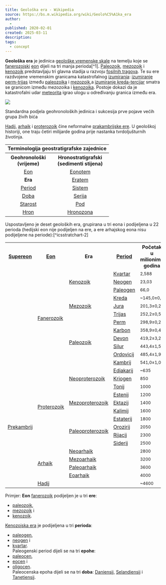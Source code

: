```yaml
---
title: Geološka era - Wikipedia
source: https://bs.m.wikipedia.org/wiki/Geolo%C5%A1ka_era
author:
  - 
published: 2020-02-01
created: 2025-03-11
description: 
tags:
  - concept
---
```

**Geološka era** je jedinica [geološke vremenske skale](https://bs.m.wikipedia.org/wiki/Geolo%C5%A1ka_vremenska_skala "Geološka vremenska skala") na temelju koje se [fanerozojski](https://bs.m.wikipedia.org/wiki/Fanerozoik "Fanerozoik") [eon](https://bs.m.wikipedia.org/wiki/Eon_\(geologija\) "Eon (geologija)") dijeli na tri manja perioda[^1]. [Paleozoik](https://bs.m.wikipedia.org/wiki/Paleozoik "Paleozoik"), [mezozoik](https://bs.m.wikipedia.org/wiki/Mezozoik "Mezozoik") i [kenozoik](https://bs.m.wikipedia.org/wiki/Kenozoik "Kenozoik") predstavljaju tri glavna stadija u razvoju [fosilnih tragova](https://bs.m.wikipedia.org/wiki/Fosili "Fosili"). Te su ere razdvojene vremenskim granicama katastrofalnog [izumiranja](https://bs.m.wikipedia.org/wiki/Izumiranje "Izumiranje"): [izumiranje perm-trijas](https://bs.m.wikipedia.org/w/index.php?title=Izumiranje_perm-trijas&action=edit&redlink=1 "Izumiranje perm-trijas (stranica ne postoji)") između [paleozoika](https://bs.m.wikipedia.org/wiki/Paleozoik "Paleozoik") i [mezozoik](https://bs.m.wikipedia.org/wiki/Mezozoik "Mezozoik"),a [izumiranje kreda-tercijar](https://bs.m.wikipedia.org/w/index.php?title=Izumiranje_kreda-tercijar&action=edit&redlink=1 "Izumiranje kreda-tercijar (stranica ne postoji)") smatra se granicom između mezozoika i [kenozoika](https://bs.m.wikipedia.org/wiki/Kenozoik "Kenozoik"). Postoje dokazi da je katastrofalni udar [meteorita](https://bs.m.wikipedia.org/wiki/Meteorit "Meteorit") igrao ulogu u određivanju granica između era.

![](https://upload.wikimedia.org/wikipedia/bs/thumb/2/23/Hronologija.png/400px-Hronologija.png)

Standardna podjela geohronoloških jedinica i sukcesija prve pojave većih grupa živih bića

[Hadij](https://bs.m.wikipedia.org/w/index.php?title=Hadij&action=edit&redlink=1 "Hadij (stranica ne postoji)"), [arhaik](https://bs.m.wikipedia.org/wiki/Arhaik "Arhaik") i [proterozoik](https://bs.m.wikipedia.org/wiki/Proterozoik "Proterozoik") čine neformalne [prakambrijske ere](https://bs.m.wikipedia.org/wiki/Prekambrij "Prekambrij"). U geološkoj historiji, one traju četiri milijarde godina prije nastanka tvrdoljušturnih životinja.

<table><tbody><tr><td colspan="2"><span><span></span></span><center><b>Terminologija geostratigrafske zajednice</b></center></td></tr><tr><th>Geohronološki<br>(vrijeme)</th><th>Hronostratigrafski<br>(sedimenti stijena)</th></tr><tr><td><center><a href="https://bs.m.wikipedia.org/wiki/Eon_(geologija)">Eon</a></center></td><td><center><a href="https://bs.m.wikipedia.org/wiki/Eonotem">Eonotem</a></center></td></tr><tr><td><center><b>Era</b></center></td><td><center><a href="https://bs.m.wikipedia.org/w/index.php?title=Eratem&amp;action=edit&amp;redlink=1">Eratem</a></center></td></tr><tr><td><center><a href="https://bs.m.wikipedia.org/wiki/Geolo%C5%A1ki_period">Period</a></center></td><td><center><a href="https://bs.m.wikipedia.org/wiki/Sistem_(geologija)">Sistem</a></center></td></tr><tr><td><center><a href="https://bs.m.wikipedia.org/wiki/Geolo%C5%A1ko_doba">Doba</a></center></td><td><center><a href="https://bs.m.wikipedia.org/wiki/Serija_(geologija)">Serija</a></center></td></tr><tr><td><center><a href="https://bs.m.wikipedia.org/wiki/Geolo%C5%A1ko_doba">Starost</a></center></td><td><center><a href="https://bs.m.wikipedia.org/w/index.php?title=Kat_(geologija)&amp;action=edit&amp;redlink=1">Pod</a></center></td></tr><tr><td><center><a href="https://bs.m.wikipedia.org/wiki/Hron_(geologija)">Hron</a></center></td><td><center><a href="https://bs.m.wikipedia.org/wiki/Hron_(geologija)">Hronozona</a></center></td></tr></tbody></table>

Uspostavljeno je deset geoloških era, grupirana u tri eona i podijeljena u 22 perioda (hedijski eon nije podijeljen na ere, a ere arhajskog eona nisu podijeljene na periode):[^icsstratchart-2]

<table><tbody><tr><th><a href="https://bs.m.wikipedia.org/wiki/Supereon">Supereon</a></th><th><a href="https://bs.m.wikipedia.org/wiki/Eon_(geologija)">Eon</a></th><th><b>Era</b></th><th><a href="https://bs.m.wikipedia.org/wiki/Geolo%C5%A1ki_period">Period</a></th><th>Početak<br>u milionima<br>godina</th></tr><tr><td rowspan="12"></td><td rowspan="12"><a href="https://bs.m.wikipedia.org/wiki/Fanerozoik">Fanerozoik</a></td><td rowspan="3"><a href="https://bs.m.wikipedia.org/wiki/Kenozoik">Kenozoik</a></td><td><a href="https://bs.m.wikipedia.org/wiki/Kvartar">Kvartar</a></td><td><small>2,588</small></td></tr><tr><td><a href="https://bs.m.wikipedia.org/wiki/Neogen">Neogen</a></td><td><small>23,03</small></td></tr><tr><td><a href="https://bs.m.wikipedia.org/wiki/Paleogen">Paleogen</a></td><td><small>66,0</small></td></tr><tr><td rowspan="3"><a href="https://bs.m.wikipedia.org/wiki/Mezozoik">Mezozoik</a></td><td><a href="https://bs.m.wikipedia.org/wiki/Kreda_(period)">Kreda</a></td><td><span><small>~145,0±0,8</small></span></td></tr><tr><td><a href="https://bs.m.wikipedia.org/wiki/Jura">Jura</a></td><td><small>201,3±0,2</small></td></tr><tr><td><a href="https://bs.m.wikipedia.org/wiki/Trijas">Trijas</a></td><td><span><small>252,2±0,5</small></span></td></tr><tr><td rowspan="6"><a href="https://bs.m.wikipedia.org/wiki/Paleozoik">Paleozoik</a></td><td><a href="https://bs.m.wikipedia.org/wiki/Perm_(period)">Perm</a></td><td><small>298,9±0,2</small></td></tr><tr><td><a href="https://bs.m.wikipedia.org/wiki/Karbon">Karbon</a></td><td><small>358,9±0,4</small></td></tr><tr><td><a href="https://bs.m.wikipedia.org/wiki/Devon_(period)">Devon</a></td><td><small>419,2±3,2</small></td></tr><tr><td><a href="https://bs.m.wikipedia.org/wiki/Silur">Silur</a></td><td><small>443,4±1,5</small></td></tr><tr><td><a href="https://bs.m.wikipedia.org/wiki/Ordovicij">Ordovicij</a></td><td><span><small>485,4±1,9</small></span></td></tr><tr><td><a href="https://bs.m.wikipedia.org/wiki/Kambrij">Kambrij</a></td><td><small>541,0±1,0</small></td></tr><tr><td rowspan="15"><a href="https://bs.m.wikipedia.org/wiki/Prekambrij">Prekambrij</a></td><td rowspan="10"><a href="https://bs.m.wikipedia.org/wiki/Proterozoik">Proterozoik</a></td><td rowspan="3"><a href="https://bs.m.wikipedia.org/wiki/Neoproterozoik">Neoproterozoik</a></td><td><a href="https://bs.m.wikipedia.org/wiki/Ediakarij">Ediakarij</a></td><td><small>~635</small></td></tr><tr><td><a href="https://bs.m.wikipedia.org/wiki/Kriogen">Kriogen</a></td><td><small>850</small></td></tr><tr><td><a href="https://bs.m.wikipedia.org/wiki/Tonij">Tonij</a></td><td><small>1000</small></td></tr><tr><td rowspan="3"><a href="https://bs.m.wikipedia.org/wiki/Mezoproterozoik">Mezoproterozoik</a></td><td><a href="https://bs.m.wikipedia.org/w/index.php?title=Estenij&amp;action=edit&amp;redlink=1">Estenij</a></td><td><small>1200</small></td></tr><tr><td><a href="https://bs.m.wikipedia.org/wiki/Ektazij">Ektazij</a></td><td><small>1400</small></td></tr><tr><td><a href="https://bs.m.wikipedia.org/w/index.php?title=Kalimij&amp;action=edit&amp;redlink=1">Kalimij</a></td><td><small>1600</small></td></tr><tr><td rowspan="4"><a href="https://bs.m.wikipedia.org/wiki/Paleoproterozoik">Paleoproterozoik</a></td><td><a href="https://bs.m.wikipedia.org/w/index.php?title=Estaterij&amp;action=edit&amp;redlink=1">Estaterij</a></td><td><small>1800</small></td></tr><tr><td><a href="https://bs.m.wikipedia.org/w/index.php?title=Orozirij&amp;action=edit&amp;redlink=1">Orozirij</a></td><td><small>2050</small></td></tr><tr><td><a href="https://bs.m.wikipedia.org/w/index.php?title=Rijacij&amp;action=edit&amp;redlink=1">Rijacij</a></td><td><small>2300</small></td></tr><tr><td><a href="https://bs.m.wikipedia.org/w/index.php?title=Siderij&amp;action=edit&amp;redlink=1">Siderij</a></td><td><small>2500</small></td></tr><tr><td rowspan="4"><a href="https://bs.m.wikipedia.org/wiki/Arhaik">Arhaik</a></td><td colspan="2"><a href="https://bs.m.wikipedia.org/w/index.php?title=Neoarhaik&amp;action=edit&amp;redlink=1">Neoarhaik</a></td><td><small>2800</small></td></tr><tr><td colspan="2"><a href="https://bs.m.wikipedia.org/w/index.php?title=Mezoarhaik&amp;action=edit&amp;redlink=1">Mezoarhaik</a></td><td><small>3200</small></td></tr><tr><td colspan="2"><a href="https://bs.m.wikipedia.org/w/index.php?title=Paleoarhaik&amp;action=edit&amp;redlink=1">Paleoarhaik</a></td><td><small>3600</small></td></tr><tr><td colspan="2"><a href="https://bs.m.wikipedia.org/w/index.php?title=Eoarhaik&amp;action=edit&amp;redlink=1">Eoarhaik</a></td><td><span><small>4000</small></span></td></tr><tr><td colspan="3"><a href="https://bs.m.wikipedia.org/w/index.php?title=Hadij&amp;action=edit&amp;redlink=1">Hadij</a></td><td><span><small>~4600</small></span></td></tr></tbody></table>

Primjer: **Eon** [fanerozoik](https://bs.m.wikipedia.org/wiki/Fanerozoik "Fanerozoik") podijeljen je u tri **ere**:

- [paleozoik](https://bs.m.wikipedia.org/wiki/Paleozoik "Paleozoik"),
- [mezozoik](https://bs.m.wikipedia.org/wiki/Mezozoik "Mezozoik") i
- [kenozoik](https://bs.m.wikipedia.org/wiki/Kenozoik "Kenozoik").

[Kenozojska era](https://bs.m.wikipedia.org/wiki/Kenozoik "Kenozoik") je podijeljena u tri **perioda**:

- [paleogen](https://bs.m.wikipedia.org/wiki/Paleogen "Paleogen"),
- [neogen](https://bs.m.wikipedia.org/wiki/Neogen "Neogen") i
- [kvartar](https://bs.m.wikipedia.org/wiki/Kvartar "Kvartar").  
Paleogenski period dijeli se na tri **epohe**:
- [paleocen](https://bs.m.wikipedia.org/wiki/Paleocen "Paleocen"),
- [eocen](https://bs.m.wikipedia.org/wiki/Eocen "Eocen") i
- [oligocen](https://bs.m.wikipedia.org/wiki/Oligocen "Oligocen").  
Paleocenska epoha dijeli se na tri **doba**: [Daniensij](https://bs.m.wikipedia.org/w/index.php?title=Daniensij&action=edit&redlink=1 "Daniensij (stranica ne postoji)"), [Selandiensij](https://bs.m.wikipedia.org/w/index.php?title=Selandiensij&action=edit&redlink=1 "Selandiensij (stranica ne postoji)") i [Tanetiensij](https://bs.m.wikipedia.org/w/index.php?title=Tanetiensij&action=edit&redlink=1 "Tanetiensij (stranica ne postoji)").
